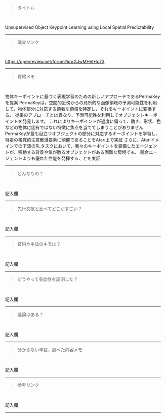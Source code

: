
> タイトル<br>

<br>

Unsupervised Object Keypoint Learning using Local Spatial Predictability
***

> 論文リンク<br>

<br>

https://openreview.net/forum?id=GJwMHetHc73
***

> 要約メモ<br>

<br>

物体キーポイントに基づく表現学習のための新しいアプローチであるPermaKeyを提案
PermaKeyは，空間的近傍からの局所的な画像領域の予測可能性を利用して，物体部分に対応する顕著な領域を特定し，それをキーポイントに変換する．
従来のアプローチとは異なり、予測可能性を利用してオブジェクトキーポイントを発見します。
これによりキーポイントが過度に偏って、動き、形状、色などの物体に固有ではない特徴に焦点を当ててしまうことがありません
PermaKeyが最も目立つオブジェクトの部分に対応するキーポイントを学習し、特定の視覚的注意散漫要素に頑健であることをAtari上で実証
さらに、Atariドメインでの下流のRLタスクにおいて、我々のキーポイントを装備したエージェントが、移動する背景や気が散るオブジェクトがある困難な環境でも、
競合エージェントよりも優れた性能を発揮することを実証
***

> どんなもの？<br>

<br>

記入欄
***

> 先行文献と比べてどこがすごい？

<br>

記入欄
***

> 技術や手法のキモは？

<br>

記入欄
***

> どうやって有効性を証明した？

<br>

記入欄
***

> 議論はある？

<br>

記入欄
***

> 分からない単語、調べた内容メモ

<br>

記入欄
***

> 参考リンク

<br>

記入欄
***